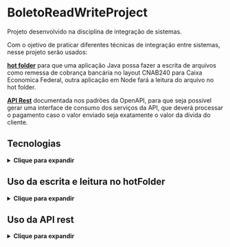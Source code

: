 # BoletoReadWriteProject

Projeto desenvolvido na disciplina de integração de sistemas.

Com o ojetivo de praticar diferentes técnicas de integração entre sistemas, nesse projeto serão usados:

<b>[hot folder](https://www.ibm.com/docs/en/ahts/4.0?topic=folders-setting-up-hot)</b> para que uma aplicação Java possa fazer a escrita de arquivos como remessa de cobrança bancária no layout CNAB240 para Caixa Economica Federal, outra aplicação em Node fará a leitura do arquivo no hot folder.

<b>[API Rest](https://www.redhat.com/pt-br/topics/api/what-is-a-rest-api)</b> documentada nos padrões da OpenAPI, para que seja possível gerar uma interface de consumo dos serviços da API, que deverá processar o pagamento caso o valor enviado seja exatamente o valor da dívida do cliente.

## Tecnologias

<details>
  <summary><b>Clique para expandir</b></summary>
  
  * Java
  * Node
  * Docker
  * Manipulação de arquivos com a técnica hot folder
  * API rest com especificação Open API
  * Diversas bibliotecas
  
</details>

## Uso da escrita e leitura no hotFolder

<details>
  <summary><b>Clique para expandir</b></summary>
  
  - Inicialize o docker
  - Execute [runEscrita.bat](runEscrita.bat)
  - Execute [runLeitura.bat](runLeitura.bat)

  Alternativamente:
  - Inicialize o docker;
  - Execute o comando "docker compose up --build" no diretório raiz do projeto;
  - Execute a aplicação [XLSMtoPostgresDB](/XLSMtoPostgresDB/app/src/main/java/XLSMtoPostgresDB/App.java) para persistir os dados de escrita na base de dados postgres;
  - Execute a aplicação [BoletoWriterJAVA](/boletoWriterJAVA/app/src/main/java/boletoWriterJAVA/App.java) para obter os registros da base de dados como remessas cnab240 no [hotFolder](hotFolder)
  
  É necessário seguir todos os passos para conseguir o resultado desejado, já que diferentes aplicações estarão atuando em conjunto para efetuar ações como persistência de dados, leitura e escrita.
  
</details>

## Uso da API rest

<details>
  <summary><b>Clique para expandir</b></summary>

  - to do;
</details>
